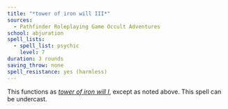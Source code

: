 ```yaml
---
title: "*tower of iron will III*"
sources:
  - Pathfinder Roleplaying Game Occult Adventures
school: abjuration
spell_lists:
  - spell_list: psychic
    level: 7
duration: 3 rounds
saving_throw: none
spell_resistance: yes (harmless)
---
```


This functions as [*tower of iron will I*](/spells/tower-of-iron-will-i), except as noted above. This spell can be undercast.
